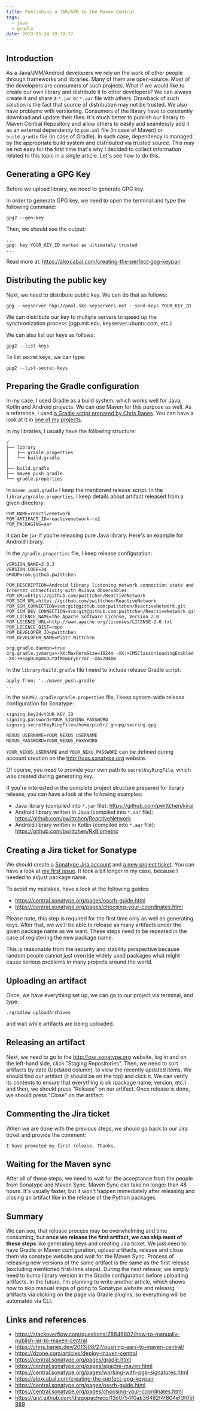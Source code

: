 ```yaml
---
title: Publishing a JAR/AAR to the Maven Central
tags:
  - java
  - gradle
date: 2019-05-24 19:18:27
---
```



## Introduction

As a Java/JVM/Android developers we rely on the work of other people through frameworks and libraries. Many of them are open-source. Most of the developers are consumers of such projects. What if we would like to create our own library and distribute it to other developers? We can always create it and share a `*.jar` or `*.aar` file with others. Drawback of such solution is the fact that source of distribution may not be trusted. We also have problems with versioning. Consumers of the library have to constantly download and update their files. It's much better to publish our library to Maven Central Repository and allow others to easily and seamlessly add it as an external dependency to `pom.xml` file (in case of Maven) or `build.gradle` file (in case of Gradle). In such case, dependency is managed by the appropriate build system and distributed via trusted source. This may be not easy for the first time that's why I decided to collect information related to this topic in a single article. Let's see how to do this.

## Generating a GPG Key

Before we upload library, we need to generate GPG key.

In order to generate GPG key, we need to open the terminal and type the following command:

```
gpg2 --gen-key
```

Then, we should see the output:

```
...
gpg: key YOUR_KEY_ID marked as ultimately trusted
...
```

Read more at: https://alexcabal.com/creating-the-perfect-gpg-keypair

## Distributing the public key

Next, we need to distribute public key. We can do that as follows:

```
gpg --keyserver hkp://pool.sks-keyservers.net --send-keys YOUR_KEY_ID
```

We can distribute our key to multiple servers to speed up the synchronization process (pgp.mit.edu, keyserver.ubuntu.com, etc.)

We can also list our keys as follows:

```
gpg2 --list-keys
```

To list secret keys, we can type:

```
gpg2 --list-secret-keys
```

## Preparing the Gradle configuration

In my case, I used Gradle as a build system, which works well for Java, Kotlin and Android projects. We can use Maven for this purpose as well. As a reference, I used [a Gradle script prepared by Chris Banes](https://github.com/chrisbanes/gradle-mvn-push). You can have a look at it in [one of my projects](https://github.com/pwittchen/ReactiveNetwork/blob/RxJava2.x/maven_push.gradle).

In my libraries, I usually have the following structure:

```
/
├── library
│   ├── gradle.properties
│   └── build.gradle
│
├── build.gradle
├── maven_push.gradle
└── gradle.properties
```

In `maven_push.gradle` I keep the mentioned release script. In the `library/gradle.properties`, I keep details about artifact released from a given directory:

```
POM_NAME=reactivenetwork
POM_ARTIFACT_ID=reactivenetwork-rx2
POM_PACKAGING=aar
```

It can be `jar` if you're releasing pure Java library. Here's an example for Android library.

In the `/gradle.properties` file, I keep release configuration:

```
VERSION_NAME=3.0.3
VERSION_CODE=34
GROUP=com.github.pwittchen

POM_DESCRIPTION=Android library listening network connection state and Internet connectivity with RxJava Observables
POM_URL=https://github.com/pwittchen/ReactiveNetwork
POM_SCM_URL=https://github.com/pwittchen/ReactiveNetwork
POM_SCM_CONNECTION=scm:git@github.com:pwittchen/ReactiveNetwork.git
POM_SCM_DEV_CONNECTION=scm:git@github.com:pwittchen/ReactiveNetwork.git
POM_LICENCE_NAME=The Apache Software License, Version 2.0
POM_LICENCE_URL=http://www.apache.org/licenses/LICENSE-2.0.txt
POM_LICENCE_DIST=repo
POM_DEVELOPER_ID=pwittchen
POM_DEVELOPER_NAME=Piotr Wittchen

org.gradle.daemon=true
org.gradle.jvmargs=-XX:MaxPermSize=1024m -XX:+CMSClassUnloadingEnabled -XX:+HeapDumpOnOutOfMemoryError -Xmx2048m
```

In the `library/build.gradle` file I need to include release Gradle script:

```
apply from: '../maven_push.gradle'
...
```

In the `$HOME/.gradle/gradle.properties` file, I keep system-wide release configuration for Sonatype:

```
signing.keyId=YOUR_KEY_ID
signing.password=YOUR_SIGNING_PASSWORD
signing.secretKeyRingFile=/home/piotr/.gnupg/secring.gpg

NEXUS_USERNAME=YOUR_NEXUS_USERNAME
NEXUS_PASSWORD=YOUR_NEXUS_PASSWORD
```

`YOUR_NEXUS_USERNAME` and `YOUR_NEXU_PASSWORD` can be defined during account creation on the http://oss.sonatype.org website.

Of course, you need to provide your own path to `secretKeyRingFile`, which was created during generating key.

If you're interested in the complete project structure prepared for library release, you can have a look at the following examples:
- Java library (compiled into `*.jar` file): https://github.com/pwittchen/kirai
- Android library written in Java (compiled into `*.aar` file): https://github.com/pwittchen/ReactiveNetwork
- Android library written in Kotlin (compiled into `*.aar` file): https://github.com/pwittchen/RxBiometric

## Creating a Jira ticket for Sonatype

We should create a [Sonatype Jira account](https://issues.sonatype.org/secure/Signup!default.jspa) and [a new project ticket](https://issues.sonatype.org/secure/CreateIssue.jspa?issuetype=21&pid=10134). You can have a look at [my first issue](https://issues.sonatype.org/browse/OSSRH-13199). It took a bit longer in my case, because I needed to adjust package name.

To avoid my mistakes, have a look at the following guides:
- https://central.sonatype.org/pages/ossrh-guide.html
- https://central.sonatype.org/pages/choosing-your-coordinates.html

Please note, this step is required for the first time only as well as generating keys. After that, we we'll be able to release as many artifacts under the given package name as we want. These steps need to be repeated in the case of registering the new package name.

This is reasonable from the security and stability perspective because random people cannot just override widely used packages what might cause serious problems in many projects around the world.

## Uploading an artifact

Once, we have everything set up, we can go to our project via terminal, and type:

```
./gradlew uploadArchives
```

and wait while artifacts are being uploaded.

## Releasing an artifact

Next, we need to go to the http://oss.sonatype.org website, log in and on the left-hand side, click "Staging Repositories". Then, we need to sort artifacts by date (Updated column), to view the recently updated items. We should find our artifact (it should be on the top) and click it. We can verify its contents to ensure that everything is ok (package name, version, etc.) and then, we should press "Release" on our artifact. Once release is done, we should press "Close" on the artifact.

## Commenting the Jira ticket

When we are done with the previous steps, we should go back to our Jira ticket and provide the comment:

```
I have promoted my first release. Thanks.
```

## Waiting for the Maven sync

After all of these steps, we need to wait for the acceptance from the people from Sonatype and Maven Sync. Maven Sync can take no longer than 48 hours. It's usually faster, but it won't happen immediately after releasing and closing an artifact like in the release of the Python packages.

## Summary

We can see, that release process may be overwhelming and time consuming, but **once we release the first artifact, we can skip most of these steps** like generating keys and creating Jira ticket. We just need to have Gradle or Maven configuration, upload artifacts, release and close them via sonatype website and wait for the Maven Sync. Process of releasing new versions of the same artifact is the same as the first release (excluding mentioned first-time steps). During the next release, we simply need to bump library version in the Gradle configuration before uploading artifacts. In the future, I'm planning to write another article, which shows how to skip manual steps of going to Sonatype website and releasig artifacts via clicking on the page via Gradle plugins, so everything will be automated via CLI.

## Links and references
- https://stackoverflow.com/questions/28846802/how-to-manually-publish-jar-to-maven-central
- https://chris.banes.dev/2013/08/27/pushing-aars-to-maven-central/
- https://dzone.com/articles/deploy-maven-central
- https://central.sonatype.org/pages/gradle.html
- https://central.sonatype.org/pages/apache-maven.html
- https://central.sonatype.org/pages/working-with-pgp-signatures.html
- https://alexcabal.com/creating-the-perfect-gpg-keypair
- https://central.sonatype.org/pages/ossrh-guide.html
- https://central.sonatype.org/pages/choosing-your-coordinates.html
- https://gist.github.com/diegopacheco/13c0754f0ab36482f4f804ef3f05f989
